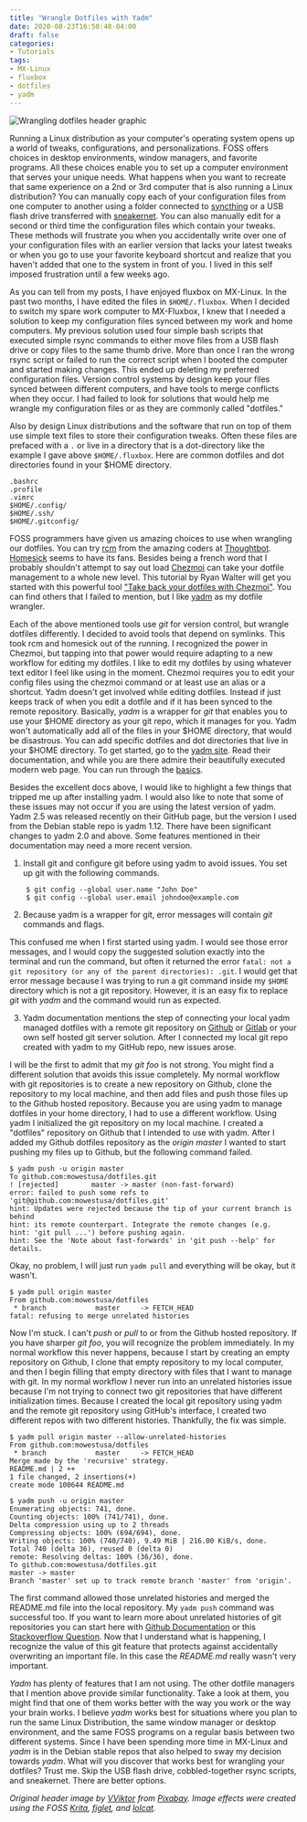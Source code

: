 ```yaml
---
title: "Wrangle Dotfiles with Yadm"
date: 2020-08-23T16:50:48-04:00
draft: false
categories:
- Tutorials
tags:
- MX-Linux
- fluxbox
- dotfiles
- yadm
---
```


![Wrangling dotfiles header graphic](/img/yadm-wrangle.png)

Running a Linux distribution as your computer's operating system opens up a world of tweaks, configurations, and personalizations. FOSS offers choices in desktop environments, window managers, and favorite programs. All these choices enable you to set up a computer environment that serves your unique needs. What happens when you want to recreate that same experience on a 2nd or 3rd computer that is also running a Linux distribution? You can manually copy each of your configuration files from one computer to another using a folder connected to [syncthing](https://syncthing.net/) or a USB flash drive transferred with [sneakernet](https://en.wikipedia.org/wiki/Sneakernet). You can also manually edit for a second or third time the configuration files which contain your tweaks. These methods will frustrate you when you accidentally write over one of your configuration files with an earlier version that lacks your latest tweaks or when you go to use your favorite keyboard shortcut and realize that you haven't added that one to the system in front of you. I lived in this self imposed frustration until a few weeks ago.

As you can tell from my posts, I have enjoyed fluxbox on MX-Linux. In the past two months, I have edited the files in `$HOME/.fluxbox`. When I decided to switch my spare work computer to MX-Fluxbox, I knew that I needed a solution to keep my configuration files synced between my work and home computers. My previous solution used four simple bash scripts that executed simple rsync commands to either move files from a USB flash drive or copy files to the same thumb drive. More than once I ran the wrong rsync script or failed to run the correct script when I booted the computer and started making changes. This ended up deleting my preferred configuration files. Version control systems by design keep your files synced between different computers, and have tools to merge conflicts when they occur. I had failed to look for solutions that would help me wrangle my configuration files or as they are commonly called "dotfiles."

Also by design Linux distributions and the software that run on top of them use simple text files to store their configuration tweaks. Often these files are prefaced with a `.` or live in a directory that is a dot-directory like the example I gave above
`$HOME/.fluxbox`. Here are common dotfiles and dot directories found in your $HOME directory.

	.bashrc
	.profile
	.vimrc
	$HOME/.config/
	$HOME/.ssh/
	$HOME/.gitconfig/

FOSS programmers have given us amazing choices to use when wrangling our dotfiles. You can try [rcm](https://github.com/thoughtbot/rcm) from the amazing coders at [Thoughtbot](https://thoughtbot.com/). [Homesick](https://github.com/technicalpickles/homesick) seems to have its fans. Besides being a french word that I probably shouldn't attempt to say out load [Chezmoi](https://www.chezmoi.io/) can take your dotfile management to a whole new level. This tutorial by Ryan Walter will get you started with this powerful tool ["Take back your dotfiles with Chezmoi"](https://fedoramagazine.org/take-back-your-dotfiles-with-chezmoi/). You can find others that I failed to mention, but I like [yadm](https://yadm.io/) as my dotfile wrangler.

Each of the above mentioned tools use *git* for version control, but wrangle dotfiles differently. I decided to avoid tools that depend on symlinks. This took rcm and homesick out of the running. I recognized the power in Chezmoi, but tapping into that power would require adapting to a new workflow for editing my dotfiles. I like to edit my dotfiles by using whatever text editor I feel like using in the moment. Chezmoi requires you to edit your config files using the chezmoi command or at least use an alias or a shortcut. Yadm doesn't get involved while editing dotfiles. Instead if just keeps track of when you edit a dotfile and if it has been synced to the remote repository. Basically, *yadm* is a wrapper for *git* that enables you to use your $HOME directory as your git repo, which it manages for you. Yadm won't automatically add all of the files in your $HOME directory, that would be disastrous. You can add specific dotfiles and dot directories that live in your $HOME directory. To get started, go to the [yadm site](https://yadm.io/). Read their documentation, and while you are there admire their beautifully executed modern web page. You can run through the [basics](https://yadm.io/docs/overview#).

Besides the excellent docs above, I would like to highlight a few things that tripped me up after installing yadm. I would also like to note that some of these issues may not occur if you are using the latest version of yadm. Yadm 2.5 was released recently on their GitHub page, but the version I used from the Debian stable repo is yadm 1.12. There have been significant changes to yadm 2.0 and above. Some features mentioned in their documentation may need a more recent version.

1. Install git and configure git before using yadm to avoid issues. You set up git with the following commands.

```
	$ git config --global user.name "John Doe"
	$ git config --global user.email johndoe@example.com
```

2. Because yadm is a wrapper for git, error messages will contain *git* commands and flags.

This confused me when I first started using yadm. I would see those error messages, and I would copy the suggested solution exactly into the terminal and run the command, but often it returned the error `fatal: not a git repository (or any of the parent directories): .git`. I would get that error message because I was trying to run a git command inside my `$HOME` directory which is not a git repository. However, it is an easy fix to replace *git* with *yadm* and the command would run as expected.

3. Yadm documentation mentions the step of connecting your local yadm managed dotfiles with a remote git repository on [Github](https://github.com/) or [Gitlab](https://about.gitlab.com/) or your own self hosted git server solution. After I connected my local git repo created with yadm to my GitHub repo, new issues arose.

I will be the first to admit that my *git foo* is not strong. You might find a different solution that avoids this issue completely. My normal workflow with git repositories is to create a new repository on Github, clone the repository to my local machine, and then add files and push those files up to the Github hosted repository. Because you are using yadm to manage dotfiles in your home directory, I had to use a different workflow. Using yadm I initialized the git repository on my local machine. I created a "dotfiles" repository on Github that I intended to use with yadm. After I added my Github dotfiles repository as the *origin master*  I wanted to start pushing my files up to Github, but the following command failed.


	$ yadm push -u origin master
	To github.com:mowestusa/dotfiles.git
 	! [rejected]        master -> master (non-fast-forward)
	error: failed to push some refs to 'git@github.com:mowestusa/dotfiles.git'
	hint: Updates were rejected because the tip of your current branch is behind
	hint: its remote counterpart. Integrate the remote changes (e.g.
	hint: 'git pull ...') before pushing again.
	hint: See the 'Note about fast-forwards' in 'git push --help' for details.


Okay, no problem, I will just run `yadm pull` and everything will be okay, but it wasn't.

	$ yadm pull origin master
	From github.com:mowestusa/dotfiles
	 * branch            master     -> FETCH_HEAD
	fatal: refusing to merge unrelated histories
	
Now I'm stuck. I can't *push* or *pull* to or from the Github hosted repository. If you have sharper *git foo*, you will recognize the problem immediately. In my normal workflow this never happens, because I start by creating an empty repository on Github, I clone that empty repository to my local computer, and then I begin filling that empty directory with files that I want to manage with git. In my normal workflow I never run into an unrelated histories issue because I'm not trying to connect two git repositories that have different initialization times. Because I created the local git repository using yadm and the remote git repository using GitHub's interface, I created two different repos with two different histories. Thankfully, the fix was simple.

	$ yadm pull origin master --allow-unrelated-histories
	From github.com:mowestusa/dotfiles
	 * branch            master     -> FETCH_HEAD
	Merge made by the 'recursive' strategy.
 	README.md | 2 ++
 	1 file changed, 2 insertions(+)
 	create mode 100644 README.md

	$ yadm push -u origin master
	Enumerating objects: 741, done.
	Counting objects: 100% (741/741), done.
	Delta compression using up to 2 threads
	Compressing objects: 100% (694/694), done.
	Writing objects: 100% (740/740), 9.49 MiB | 216.00 KiB/s, done.
	Total 740 (delta 36), reused 0 (delta 0)
	remote: Resolving deltas: 100% (36/36), done.
	To github.com:mowestusa/dotfiles.git
   	master -> master
	Branch 'master' set up to track remote branch 'master' from 'origin'.
	
The first command allowed those unrelated histories and merged the README.md file into the local repository. My `yadm push` command was successful too. If you want to learn more about unrelated histories of git repositories you can start here with [Github Documentation](https://docs.github.com/en/github/using-git/dealing-with-non-fast-forward-errors) or this [Stackoverflow Question](https://stackoverflow.com/questions/37937984/git-refusing-to-merge-unrelated-histories-on-rebase). Now that I understand what is happening, I recognize the value of this git feature that protects against accidentally overwriting an important file. In this case the *README.md* really wasn't very important.

*Yadm* has plenty of features that I am not using. The other dotfile managers that I mention above provide similar functionality. Take a look at them, you might find that one of them works better with the way you work or the way your brain works. I believe *yadm* works best for situations where you plan to run the same Linux Distribution, the same window manager or desktop environment, and the same FOSS programs on a regular basis between two different systems. Since I have been spending more time in MX-Linux and *yadm* is in the Debian stable repos that also helped to sway my decision towards *yadm*. What will you discover that works best for wrangling your dotfiles? Trust me. Skip the USB flash drive, cobbled-together rsync scripts, and sneakernet. There are better options.

*Original header image by [VViktor](https://pixabay.com/users/VViktor-5823236/?utm_source=link-attribution&amp;utm_medium=referral&amp;utm_campaign=image&amp;utm_content=2826195) from [Pixabay](https://pixabay.com/?utm_source=link-attribution&amp;utm_medium=referral&amp;utm_campaign=image&amp;utm_content=2826195). Image effects were created using the FOSS [Krita](https://krita.org/en/), [figlet](http://www.figlet.org/), and [lolcat](https://github.com/busyloop/lolcat).*
